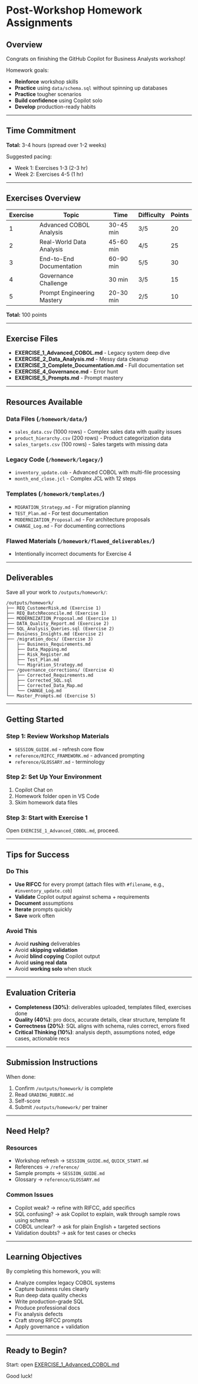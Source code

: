 # Post-Workshop Homework Assignments

## Overview

Congrats on finishing the GitHub Copilot for Business Analysts workshop!

Homework goals:
- **Reinforce** workshop skills
- **Practice** using `data/schema.sql` without spinning up databases
- **Practice** tougher scenarios
- **Build confidence** using Copilot solo
- **Develop** production-ready habits

---

## Time Commitment

**Total:** 3-4 hours (spread over 1-2 weeks)

Suggested pacing:
- Week 1: Exercises 1-3 (2-3 hr)
- Week 2: Exercises 4-5 (1 hr)

---

## Exercises Overview

| Exercise | Topic | Time | Difficulty | Points |
|----------|-------|------|------------|--------|
| 1 | Advanced COBOL Analysis | 30-45 min | 3/5 | 20 |
| 2 | Real-World Data Analysis | 45-60 min | 4/5 | 25 |
| 3 | End-to-End Documentation | 60-90 min | 5/5 | 30 |
| 4 | Governance Challenge | 30 min | 3/5 | 15 |
| 5 | Prompt Engineering Mastery | 20-30 min | 2/5 | 10 |

**Total:** 100 points

---

## Exercise Files

- **EXERCISE_1_Advanced_COBOL.md** - Legacy system deep dive
- **EXERCISE_2_Data_Analysis.md** - Messy data cleanup
- **EXERCISE_3_Complete_Documentation.md** - Full documentation set
- **EXERCISE_4_Governance.md** - Error hunt
- **EXERCISE_5_Prompts.md** - Prompt mastery

---

## Resources Available

### Data Files (`/homework/data/`)
- `sales_data.csv` (1000 rows) - Complex sales data with quality issues
- `product_hierarchy.csv` (200 rows) - Product categorization data
- `sales_targets.csv` (100 rows) - Sales targets with missing data

### Legacy Code (`/homework/legacy/`)
- `inventory_update.cob` - Advanced COBOL with multi-file processing
- `month_end_close.jcl` - Complex JCL with 12 steps

### Templates (`/homework/templates/`)
- `MIGRATION_Strategy.md` - For migration planning
- `TEST_Plan.md` - For test documentation
- `MODERNIZATION_Proposal.md` - For architecture proposals
- `CHANGE_Log.md` - For documenting corrections

### Flawed Materials (`/homework/flawed_deliverables/`)
- Intentionally incorrect documents for Exercise 4

---

## Deliverables

Save all your work to `/outputs/homework/`:

```
/outputs/homework/
├── REQ_CustomerRisk.md (Exercise 1)
├── REQ_BatchReconcile.md (Exercise 1)
├── MODERNIZATION_Proposal.md (Exercise 1)
├── DATA_Quality_Report.md (Exercise 2)
├── SQL_Analysis_Queries.sql (Exercise 2)
├── Business_Insights.md (Exercise 2)
├── /migration_docs/ (Exercise 3)
│   ├── Business_Requirements.md
│   ├── Data_Mapping.md
│   ├── Risk_Register.md
│   ├── Test_Plan.md
│   └── Migration_Strategy.md
├── /governance_corrections/ (Exercise 4)
│   ├── Corrected_Requirements.md
│   ├── Corrected_SQL.sql
│   ├── Corrected_Data_Map.md
│   └── CHANGE_Log.md
└── Master_Prompts.md (Exercise 5)
```

---

## Getting Started

### Step 1: Review Workshop Materials
- `SESSION_GUIDE.md` - refresh core flow
- `reference/RIFCC_FRAMEWORK.md` - advanced prompting
- `reference/GLOSSARY.md` - terminology

### Step 2: Set Up Your Environment
1. Copilot Chat on
2. Homework folder open in VS Code
3. Skim homework data files

### Step 3: Start with Exercise 1
Open `EXERCISE_1_Advanced_COBOL.md`, proceed.

---

## Tips for Success

### Do This
- **Use RIFCC** for every prompt (attach files with `#filename`, e.g., `#inventory_update.cob`)
- **Validate** Copilot output against schema + requirements
- **Document** assumptions
- **Iterate** prompts quickly
- **Save** work often

### Avoid This
- Avoid **rushing** deliverables
- Avoid **skipping validation**
- Avoid **blind copying** Copilot output
- Avoid **using real data**
- Avoid **working solo** when stuck

---

## Evaluation Criteria
- **Completeness (30%)**: deliverables uploaded, templates filled, exercises done
- **Quality (40%)**: pro docs, accurate details, clear structure, template fit
- **Correctness (20%)**: SQL aligns with schema, rules correct, errors fixed
- **Critical Thinking (10%)**: analysis depth, assumptions noted, edge cases, actionable recs

---

## Submission Instructions

When done:
1. Confirm `/outputs/homework/` is complete
2. Read `GRADING_RUBRIC.md`
3. Self-score
4. Submit `/outputs/homework/` per trainer

---

## Need Help?

### Resources
- Workshop refresh -> `SESSION_GUIDE.md`, `QUICK_START.md`
- References -> `/reference/`
- Sample prompts -> `SESSION_GUIDE.md`
- Glossary -> `reference/GLOSSARY.md`

### Common Issues
- Copilot weak? -> refine with RIFCC, add specifics
- SQL confusing? -> ask Copilot to explain, walk through sample rows using schema
- COBOL unclear? -> ask for plain English + targeted sections
- Validation doubts? -> ask for test cases or checks

---

## Learning Objectives

By completing this homework, you will:
- Analyze complex legacy COBOL systems
- Capture business rules clearly
- Run deep data quality checks
- Write production-grade SQL
- Produce professional docs
- Fix analysis defects
- Craft strong RIFCC prompts
- Apply governance + validation

---

## Ready to Begin?

Start: open [EXERCISE_1_Advanced_COBOL.md](EXERCISE_1_Advanced_COBOL.md)

Good luck!
